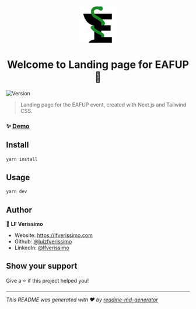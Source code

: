 <p align="center"> 
  <img src="/public/android-chrome-256x256.png" width="100" >
</p>

<h1 align="center">Welcome to Landing page for EAFUP 👋</h1>
<p>
  <img alt="Version" src="https://img.shields.io/badge/version-0.1.0-blue.svg?cacheSeconds=2592000" />
</p>

> Landing page for the EAFUP event, created with Next.js and Tailwind CSS.

### ✨ [Demo](https://eafup.vercel.app)

## Install

```sh
yarn install
```

## Usage

```sh
yarn dev
```

## Author

👤 **LF Verissimo**

* Website: https://lfverissimo.com
* Github: [@luizfverissimo](https://github.com/luizfverissimo)
* LinkedIn: [@lfverissimo](https://linkedin.com/in/lfverissimo)

## Show your support

Give a ⭐️ if this project helped you!

***
_This README was generated with ❤️ by [readme-md-generator](https://github.com/kefranabg/readme-md-generator)_